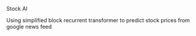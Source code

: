 
Stock AI


Using simplified block recurrent transformer to predict stock prices from google news feed

